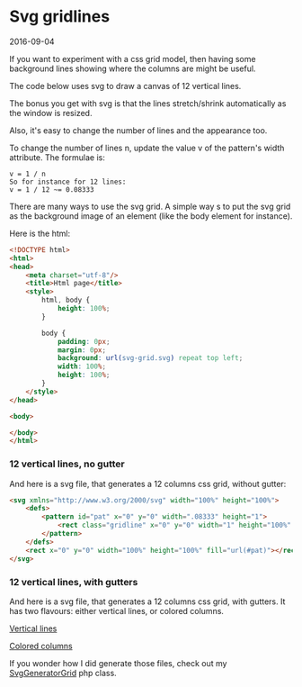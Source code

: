 Svg gridlines
=================
2016-09-04



If you want to experiment with a css grid model,
then having some background lines showing where the columns are might be useful.


The code below uses svg to draw a canvas of 12 vertical lines.

The bonus you get with svg is that the lines stretch/shrink automatically as the window is resized.

Also, it's easy to change the number of lines and the appearance too.

To change the number of lines n, update the value v of the pattern's width attribute.
The formulae is:

```
v = 1 / n
So for instance for 12 lines:
v = 1 / 12 ~= 0.08333
```


There are many ways to use the svg grid.
A simple way s to put the svg grid as the background image of an element (like the body element for instance).



Here is the html:

```html
<!DOCTYPE html>
<html>
<head>
    <meta charset="utf-8"/>
    <title>Html page</title>
    <style>
        html, body {
            height: 100%;
        }

        body {
            padding: 0px;
            margin: 0px;
            background: url(svg-grid.svg) repeat top left;
            width: 100%;
            height: 100%;
        }
    </style>
</head>

<body>

</body>
</html>
```


### 12 vertical lines, no gutter

And here is a svg file, that generates a 12 columns css grid, without gutter:

```html
<svg xmlns="http://www.w3.org/2000/svg" width="100%" height="100%">
    <defs>
        <pattern id="pat" x="0" y="0" width=".08333" height="1">
            <rect class="gridline" x="0" y="0" width="1" height="100%" fill="black" opacity=".1"></rect>
        </pattern>
    </defs>
    <rect x="0" y="0" width="100%" height="100%" fill="url(#pat)"></rect>
</svg>
```

### 12 vertical lines, with gutters

And here is a svg file, that generates a 12 columns css grid, with gutters.
It has two flavours: either vertical lines, or colored columns.

[Vertical lines](https://github.com/lingtalfi/svg-things/blob/master/svg-files/svg-12grid-gutter-lines.svg)

[Colored columns](https://github.com/lingtalfi/svg-things/blob/master/svg-files/svg-12grid-gutter-color.svg)

If you wonder how I did generate those files, check out my [SvgGeneratorGrid](https://github.com/lingtalfi/SvgGridGenerator) php class.









